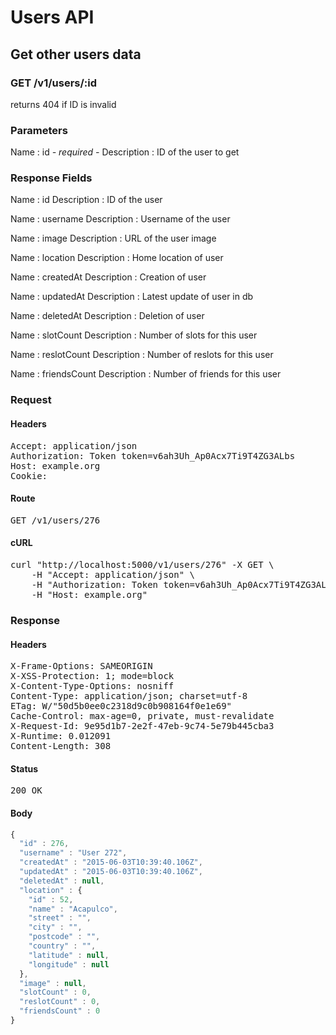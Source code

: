 # Users API

## Get other users data

### GET /v1/users/:id

returns 404 if ID is invalid



### Parameters

Name : id *- required -*
Description : ID of the user to get


### Response Fields

Name : id
Description : ID of the user

Name : username
Description : Username of the user

Name : image
Description : URL of the user image

Name : location
Description : Home location of user

Name : createdAt
Description : Creation of user

Name : updatedAt
Description : Latest update of user in db

Name : deletedAt
Description : Deletion of user

Name : slotCount
Description : Number of slots for this user

Name : reslotCount
Description : Number of reslots for this user

Name : friendsCount
Description : Number of friends for this user

### Request

#### Headers

<pre>Accept: application/json
Authorization: Token token=v6ah3Uh_Ap0Acx7Ti9T4ZG3ALbs
Host: example.org
Cookie: </pre>

#### Route

<pre>GET /v1/users/276</pre>

#### cURL

<pre class="request">curl &quot;http://localhost:5000/v1/users/276&quot; -X GET \
	-H &quot;Accept: application/json&quot; \
	-H &quot;Authorization: Token token=v6ah3Uh_Ap0Acx7Ti9T4ZG3ALbs&quot; \
	-H &quot;Host: example.org&quot;</pre>

### Response

#### Headers

<pre>X-Frame-Options: SAMEORIGIN
X-XSS-Protection: 1; mode=block
X-Content-Type-Options: nosniff
Content-Type: application/json; charset=utf-8
ETag: W/&quot;50d5b0ee0c2318d9c0b908164f0e1e69&quot;
Cache-Control: max-age=0, private, must-revalidate
X-Request-Id: 9e95d1b7-2e2f-47eb-9c74-5e79b445cba3
X-Runtime: 0.012091
Content-Length: 308</pre>

#### Status

<pre>200 OK</pre>

#### Body

```javascript
{
  "id" : 276,
  "username" : "User 272",
  "createdAt" : "2015-06-03T10:39:40.106Z",
  "updatedAt" : "2015-06-03T10:39:40.106Z",
  "deletedAt" : null,
  "location" : {
    "id" : 52,
    "name" : "Acapulco",
    "street" : "",
    "city" : "",
    "postcode" : "",
    "country" : "",
    "latitude" : null,
    "longitude" : null
  },
  "image" : null,
  "slotCount" : 0,
  "reslotCount" : 0,
  "friendsCount" : 0
}
```
